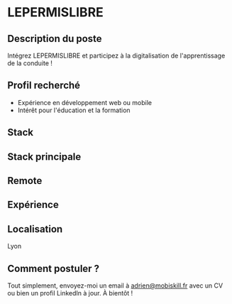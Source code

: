 # LEPERMISLIBRE

## Description du poste

Intégrez LEPERMISLIBRE et participez à la digitalisation de l'apprentissage de la conduite !

## Profil recherché

- Expérience en développement web ou mobile
- Intérêt pour l'éducation et la formation

## Stack


## Stack principale


## Remote


## Expérience


## Localisation

Lyon

## Comment postuler ?

Tout simplement, envoyez-moi un email à adrien@mobiskill.fr avec un CV ou bien un profil LinkedIn à jour. À bientôt !
